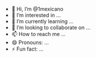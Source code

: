 - 👋 Hi, I’m @1mexicano
- 👀 I’m interested in ...
- 🌱 I’m currently learning ...
- 💞️ I’m looking to collaborate on ...
- 📫 How to reach me ...
- 😄 Pronouns: ...
- ⚡ Fun fact: ...

<!---
1mexicano/1mexicano is a ✨ special ✨ repository because its `README.md` (this file) appears on your GitHub profile.
You can click the Preview link to take a look at your changes.
--->
